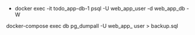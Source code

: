 <!-- execute database with shell -->
 - docker exec -it todo_app-db-1 psql -U web_app_user -d web_app_db -W

 <!-- backup postgres database command -->
 docker-compose exec db pg_dumpall -U web_app_
user > backup.sql